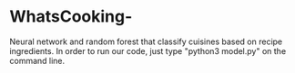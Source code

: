 # WhatsCooking-

Neural network and random forest that classify cuisines based on recipe ingredients.
In order to run our code, just type "python3 model.py" on the command line. 
